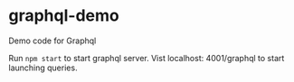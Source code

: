 # graphql-demo
Demo code for Graphql

Run `npm start` to start graphql server. Vist localhost: 4001/graphql to start launching queries.
